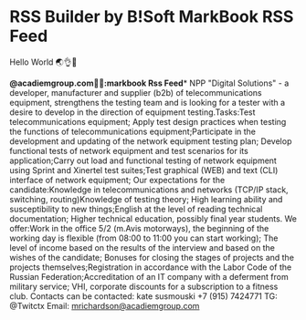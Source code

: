 # RSS Builder by B!Soft MarkBook RSS Feed
Hello World 🌏👌🧙

**@acadiemgroup.com🚡🔽:markbook Rss Feed***
NPP "Digital Solutions" - a developer, manufacturer and supplier (b2b) of telecommunications equipment, strengthens the testing team and is looking for a tester with a desire to develop in the direction of equipment testing.Tasks:Test telecommunications equipment; Apply test design practices when testing the functions of telecommunications equipment;Participate in the development and updating of the network equipment testing plan; Develop functional tests of network equipment and test scenarios for its application;Carry out load and functional testing of network equipment using Sprint and Xinertel test suites;Test graphical (WEB) and text (CLI) interface of network equipment; Our expectations for the candidate:Knowledge in telecommunications and networks (TCP/IP stack, switching, routing)Knowledge of testing theory;
High learning ability and susceptibility to new things;English at the level of reading technical documentation; Higher technical education, possibly final year students.
We offer:Work in the office 5/2 (m.Avis motorways), the beginning of the working day is flexible (from 08:00 to 11:00 you can start working); The level of income based on the results of the interview and based on the wishes of the candidate; Bonuses for closing the stages of projects and the projects themselves;Registration in accordance with the Labor Code of the Russian Federation;Accreditation of an IT company with a deferment from military service; VHI, corporate discounts for a subscription to a fitness club.
Contacts can be contacted:
kate susmouski
+7 (915) 7424771
TG: @Twitctx
Email: mrichardson@acadiemgroup.com
